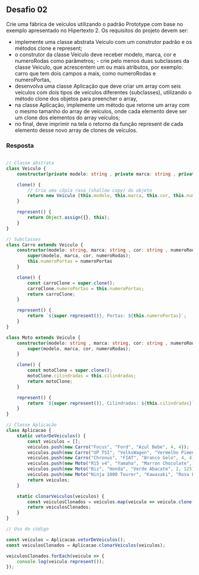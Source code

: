 ## Desafio 02
Crie uma fábrica de veículos utilizando o padrão Prototype com base no exemplo apresentado no Hipertexto 2.
Os requisitos do projeto devem ser:
- implemente uma classe abstrata Veículo com um construtor padrão e os métodos clone e represent;
- o construtor da classe Veículo deve receber modelo, marca, cor e numeroRodas como parâmetros; - crie pelo menos duas subclasses da classe Veiculo, que acrescentem um ou mais atributos, por exemplo: carro que tem dois campos a mais, como numeroRodas e numeroPortas,
- desenvolva uma classe Aplicação que deve criar um array com seis veículos com dois tipos de veículos diferentes (subclasses), utilizando o método clone dos objetos para preencher o array,
- na classe Aplicação, implemente um método que retorne um array com o mesmo tamanho do array de veículos, onde cada elemento deve ser um clone dos elementos do array veículos;
- no final, deve imprimir na tela o retorno da função represent de cada elemento desse novo array de clones de veículos.

### Resposta

````ts

// Classe abstrata
class Veiculo {
    constructor(private modelo: string , private marca: string , private cor: string , private numeroRodas: number) {}

    clone() {
        // Cria uma cópia rasa (shallow copy) do objeto
        return new Veiculo (this.modelo, this.marca, this.cor, this.numeroRodas);
    }

    represent() {
        return Object.assign({}, this);
    }
}

// Subclasses
class Carro extends Veiculo {
    constructor(modelo: string, marca: string , cor: string , numeroRodas: number, private numeroPortas: number) {
        super(modelo, marca, cor, numeroRodas);
        this.numeroPortas = numeroPortas
    }

    clone() {
        const carroClone = super.clone();
        carroClone.numeroPortas = this.numeroPortas;
        return carroClone;
    }

    represent() {
        return `${super.represent()}, Portas: ${this.numeroPortas}`;
    }
}

class Moto extends Veiculo {
    constructor(modelo: string , marca: string, cor: string , numeroRodas: number, private cilindradas: number) {
        super(modelo, marca, cor, numeroRodas);
    }

    clone() {
        const motoClone = super.clone();
        motoClone.cilindradas = this.cilindradas;
        return motoClone;
    }

    represent() {
        return `${super.represent()}, Cilindradas: ${this.cilindradas}`;
    }
}

// Classe Aplicação
class Aplicacao {
    static vetorDeVeiculos() {
        const veiculos = [];
        veiculos.push(new Carro("Focus", "Ford", "Azul Bebe", 4, 4));
        veiculos.push(new Carro("UP TSI", "VolksWagen", "Vermelho Pimenta", 4, 4));
        veiculos.push(new Carro("Chronus", "FIAT", "Branco Gelo", 4, 4));
        veiculos.push(new Moto("R15 v4", "Yamaha", "Marron Chocolate", 2, 155));
        veiculos.push(new Moto("Biz", "Honda", "Verde Abacate", 2, 125));
        veiculos.push(new Moto("Ninja 1000 Tourer", "Kawasaki", "Rosa Langerie", 2, 1000));
        return veiculos;
    }

    static clonarVeiculos(veiculos) {
        const veiculosClonados = veiculos.map(veiculo => veiculo.clone());
        return veiculosClonados;
    }
}

// Uso do código

const veiculos = Aplicacao.vetorDeVeiculos();
const veiculosClonados = Aplicacao.clonarVeiculos(veiculos);

veiculosClonados.forEach(veiculo => {
    console.log(veiculo.represent());
});

````
